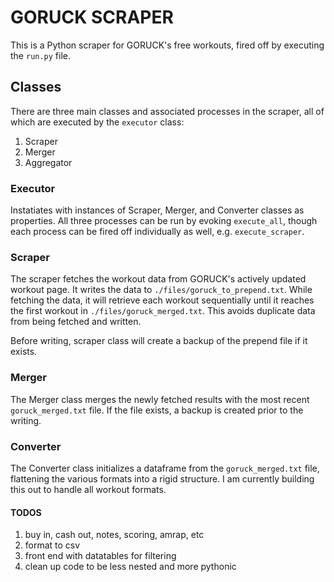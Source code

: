 # GORUCK SCRAPER

This is a Python scraper for GORUCK's free workouts, fired off by executing the `run.py` file.

## Classes

There are three main classes and associated processes in the scraper, all of which are executed by the `executor` class:
  1. Scraper
  2. Merger
  3. Aggregator

### Executor

Instatiates with instances of Scraper, Merger, and Converter classes as properties. All three processes can be run by evoking `execute_all`, though each process can be fired off individually as well, e.g. `execute_scraper`.

### Scraper

The scraper fetches the workout data from GORUCK's actively updated workout page. It writes the data to `./files/goruck_to_prepend.txt`. While fetching the data, it will retrieve each workout sequentially until it reaches the first workout in `./files/goruck_merged.txt`. This avoids duplicate data from being fetched and written.

Before writing, scraper class will create a backup of the prepend file if it exists.

### Merger

The Merger class merges the newly fetched results with the most recent `goruck_merged.txt` file. If the file exists, a backup is created prior to the writing.


### Converter

The Converter class initializes a dataframe from the `goruck_merged.txt` file, flattening the various formats into a rigid structure. I am currently building this out to handle all workout formats.


#### TODOS

  1. buy in, cash out, notes, scoring, amrap, etc
  2. format to csv
  3. front end with datatables for filtering
  4. clean up code to be less nested and more pythonic
